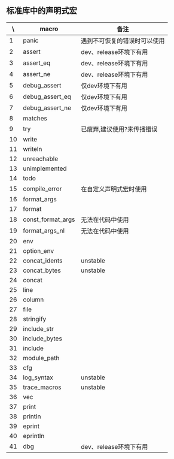 ## 标准库中的声明式宏
| \  | macro             | 备注               |
|----|-------------------|------------------|
| 1  | panic             | 遇到不可恢复的错误时可以使用   |
| 2  | assert            | dev、release环境下有用 |
| 3  | assert_eq         | dev、release环境下有用 |
| 4  | assert_ne         | dev、release环境下有用 |
| 5  | debug_assert      | 仅dev环境下有用        |
| 6  | debug_assert_eq   | 仅dev环境下有用        |
| 7  | debug_assert_ne   | 仅dev环境下有用        |
| 8  | matches           |                  |
| 9  | try               | 已废弃,建议使用?来传播错误   |
| 10 | write             |                  |
| 11 | writeln           |                  |
| 12 | unreachable       |                  |
| 13 | unimplemented     |                  |
| 14 | todo              |                  |
| 15 | compile_error     | 在自定义声明式宏时使用      |
| 16 | format_args       |                  |
| 17 | format            |                  |
| 18 | const_format_args | 无法在代码中使用         |
| 19 | format_args_nl    | 无法在代码中使用         |
| 20 | env               |                  |
| 21 | option_env        |                  |
| 22 | concat_idents     | unstable         |
| 23 | concat_bytes      | unstable         |
| 24 | concat            |                  |
| 25 | line              |                  |
| 26 | column            |                  |
| 27 | file              |                  |
| 28 | stringify         |                  |
| 29 | include_str       |                  |
| 30 | include_bytes     |                  |
| 31 | include           |                  |
| 32 | module_path       |                  |
| 33 | cfg               |                  |
| 34 | log_syntax        | unstable         |
| 35 | trace_macros      | unstable         |
| 36 | vec               |                  |
| 37 | print             |                  |
| 38 | println           |                  |
| 39 | eprint            |                  |
| 40 | eprintln          |                  |
| 41 | dbg               | dev、release环境下有用 |